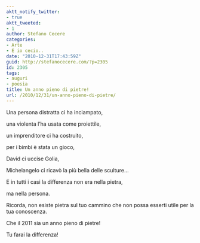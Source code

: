 ```yaml
---
aktt_notify_twitter:
- true
aktt_tweeted:
- 1
author: Stefano Cecere
categories:
- Arte
- E io cecio..
date: "2010-12-31T17:43:59Z"
guid: http://stefanocecere.com/?p=2305
id: 2305
tags:
- auguri
- poesia
title: Un anno pieno di pietre!
url: /2010/12/31/un-anno-pieno-di-pietre/
---
```


Una persona distratta ci ha inciampato,
  
una violenta l&#8217;ha usata come proiettile,
  
un imprenditore ci ha costruito,
  
per i bimbi è stata un gioco,
  
David ci uccise Golia,
  
Michelangelo ci ricavò la più bella delle sculture&#8230;

E in tutti i casi la differenza non era nella pietra,
  
ma nella persona.

Ricorda, non esiste pietra sul tuo cammino che non possa esserti utile per la tua conoscenza.

Che il 2011 sia un anno pieno di pietre!

Tu farai la differenza!